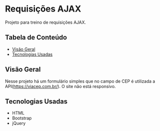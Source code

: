 # Requisições AJAX

Projeto para treino de requisições AJAX.

## Tabela de Conteúdo

- [Visão Geral](#vis%C3%A3o-geral)
- [Tecnologias Usadas](#tecnologias-usadas)

## Visão Geral

Nesse projeto há um formulário simples que no campo de CEP é utilizada a API(https://viacep.com.br/). O site não está responsivo.

## Tecnologias Usadas

- HTML
- Bootstrap
- jQuery